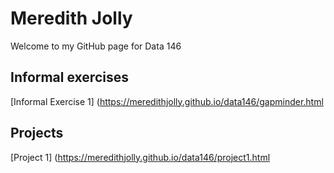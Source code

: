 # Meredith Jolly

Welcome to my GitHub page for Data 146

## Informal exercises 
[Informal Exercise 1] (https://meredithjolly.github.io/data146/gapminder.html

## Projects 
[Project 1] (https://meredithjolly.github.io/data146/project1.html
